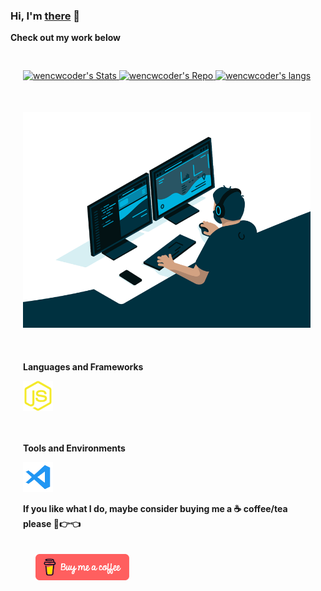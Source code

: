 ### Hi,  I'm [there](https://wencwcoder.github.io/) 👋

<!--
**wencwcoder/wencwcoder** is a ✨ _special_ ✨ repository because its `README.md` (this file) appears on your GitHub profile.

Here are some ideas to get you started:

- 🔭 I’m currently working on ...

- 🌱 I’m currently learning ...

- 👯 I’m looking to collaborate on ...

- 🤔 I’m looking for help with ...

- 💬 Ask me about ...

- 📫 How to reach me: ...

- 😄 Pronouns: ...

- ⚡ Fun fact: ...
  -->


  

**Check out my work below**

<div style="padding: 20px">
    <a href="https://github.com/wencwcoder">
        <!--
        <img src="https://github-readme-stats.vercel.app/api?username=wencwcoder&title_color=fff&text_color=fff&show_icons=true&&bg_color=45,e66346,904e95" alt="wencwcoder's Stats">
		-->
        <img width="460" style="margin: 10px 0" src="https://github-readme-stats.vercel.app/api?username=wencwcoder&show_icons=true&theme=vue-dark" alt="wencwcoder's Stats">
        <img width="460" style="margin: 10px 0" src="https://github-readme-stats.vercel.app/api/pin/?username=wencwcoder&repo=wencwcoder.github.io&show_owner=true" alt="wencwcoder's Repo">
        <img width="460" style="margin: 10px 0" src="https://github-readme-stats.vercel.app/api/top-langs/?username=wencwcoder&layout=compact" alt="wencwcoder's langs">
    </a>
</div>
<div style="padding: 20px">
	<img alt="GIF" src="https://raw.githubusercontent.com/wencwcoder/wencwcoder/main/icon/code.gif" width="460"/>
    <br /> <br />
    <div style="padding: 20px 0">
    	<p><b>Languages and Frameworks<b/><p/>
        <p>
            <img src="https://raw.githubusercontent.com/wencwcoder/wencwcoder/main/icon/javascript.png" alt="javascript">
        <p/>
    <div/>
    <div style="padding: 20px 0">
    	<p><b>Tools and Environments<b/><p/>
        <p>
            <img src="https://raw.githubusercontent.com/wencwcoder/wencwcoder/main/icon/vscode.png" alt="vscode">
        <p/>
    <div/>
</div>


If you like what I do, maybe consider buying me a ☕ coffee/tea please 🥺👉👈
<div style="padding: 20px">
	<a href="https://github.com/wencwcoder">
		<img src="https://raw.githubusercontent.com/wencwcoder/wencwcoder/main/icon/buymeacoffee.png" alt="Buy Me A Coffee"width="150" >
	<a/>
<div/>

